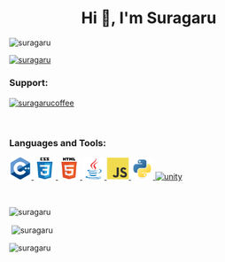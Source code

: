 <h1 align="center">Hi 👋, I'm Suragaru</h1>
<!---<h3 align="center">developer</h3>--->

<p align="left"> <img src="https://komarev.com/ghpvc/?username=suragaru&label=Profile%20views&color=0e75b6&style=flat" alt="suragaru" /> </p>

<p align="left"> <a href="https://github.com/ryo-ma/github-profile-trophy"><img src="https://github-profile-trophy.vercel.app/?username=suragaru" alt="suragaru" /></a> </p>

<h3 align="left">Support:</h3>
<p><a href="https://ko-fi.com/suragarucoffee"> <img align="center" src="https://cdn.ko-fi.com/cdn/kofi3.png?v=3" height="50" width="200" alt="suragarucoffee" /></a></p><br/>

<h3 align="left">Languages and Tools:</h3>
<p align="left"> <a href="https://www.w3schools.com/cpp/" target="_blank" rel="noreferrer"> <img src="https://raw.githubusercontent.com/devicons/devicon/master/icons/cplusplus/cplusplus-original.svg" alt="cplusplus" width="40" height="40"/> </a> <a href="https://www.w3schools.com/css/" target="_blank" rel="noreferrer"> <img src="https://raw.githubusercontent.com/devicons/devicon/master/icons/css3/css3-original-wordmark.svg" alt="css3" width="40" height="40"/> </a> <a href="https://www.w3.org/html/" target="_blank" rel="noreferrer"> <img src="https://raw.githubusercontent.com/devicons/devicon/master/icons/html5/html5-original-wordmark.svg" alt="html5" width="40" height="40"/> </a> <a href="https://www.java.com" target="_blank" rel="noreferrer"> <img src="https://raw.githubusercontent.com/devicons/devicon/master/icons/java/java-original.svg" alt="java" width="40" height="40"/> </a> <a href="https://developer.mozilla.org/en-US/docs/Web/JavaScript" target="_blank" rel="noreferrer"> <img src="https://raw.githubusercontent.com/devicons/devicon/master/icons/javascript/javascript-original.svg" alt="javascript" width="40" height="40"/> </a> <a href="https://www.python.org" target="_blank" rel="noreferrer"> <img src="https://raw.githubusercontent.com/devicons/devicon/master/icons/python/python-original.svg" alt="python" width="40" height="40"/> </a> <a href="https://unity.com/" target="_blank" rel="noreferrer"> <img src="https://www.vectorlogo.zone/logos/unity3d/unity3d-icon.svg" alt="unity" width="40" height="40"/> </a> </p><br/>

<p><img align="center" src="https://github-readme-stats.vercel.app/api/top-langs?username=suragaru&show_icons=true&locale=en&layout=compact" alt="suragaru" /></p>

<p>&nbsp;<img align="center" src="https://github-readme-stats.vercel.app/api?username=suragaru&show_icons=true&locale=en" alt="suragaru" /></p>

<p><img align="center" src="https://github-readme-streak-stats.herokuapp.com/?user=suragaru&" alt="suragaru" /></p>
